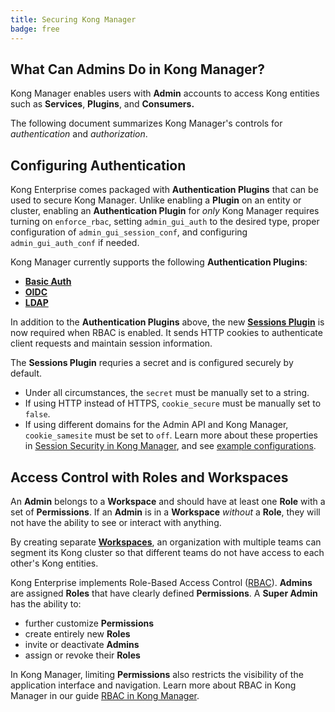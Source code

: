 ```yaml
---
title: Securing Kong Manager
badge: free
---
```


## What Can Admins Do in Kong Manager?

Kong Manager enables users with **Admin** accounts to access Kong entities such
as **Services**, **Plugins**, and **Consumers.**

The following document summarizes Kong Manager's controls for *authentication*
and *authorization*.

## Configuring Authentication

Kong Enterprise comes packaged with **Authentication Plugins** that can be used
to secure Kong Manager. Unlike enabling a **Plugin** on an entity or cluster,
enabling an **Authentication Plugin** for *only* Kong Manager requires turning
on `enforce_rbac`, setting `admin_gui_auth` to the desired type, proper
configuration of `admin_gui_session_conf`, and configuring `admin_gui_auth_conf`
if needed.

Kong Manager currently supports the following **Authentication Plugins**:

* [**Basic Auth**](/gateway/{{page.kong_version}}/configure/auth/kong-manager/basic/)
* [**OIDC**](/gateway/{{page.kong_version}}/configure/auth/kong-manager/oidc/)
* [**LDAP**](/gateway/{{page.kong_version}}/configure/auth/kong-manager/ldap/)

In addition to the **Authentication Plugins** above, the new
[**Sessions Plugin**](/gateway/{{page.kong_version}}/configure/auth/kong-manager/sessions/)
is now required when RBAC is enabled. It sends HTTP cookies to authenticate
client requests and maintain session information.

The **Sessions Plugin** requries a secret and is configured
securely by default.
* Under all circumstances, the `secret` must be manually set to a string.
* If using HTTP instead of HTTPS, `cookie_secure` must be manually set to `false`.
* If using different domains for the Admin API and Kong Manager,
`cookie_samesite` must be set to `off`.
Learn more about these properties in
[Session Security in Kong Manager](/gateway/{{page.kong_version}}/configure/auth/kong-manager/sessions/#session-security),
and see [example configurations](/gateway/{{page.kong_version}}/configure/auth/kong-manager/sessions/#example-configurations).

## Access Control with Roles and Workspaces

An **Admin** belongs to a **Workspace** and should have at least one **Role**
with a set of **Permissions**. If an **Admin** is in a **Workspace** *without*
a **Role**, they will not have the ability to see or interact with anything.

By creating separate
[**Workspaces**](/gateway/{{page.kong_version}}/configure/auth/kong-manager/workspaces/),
 an organization with multiple teams can segment its Kong cluster so that
 different teams do not have access to each other's Kong entities.

Kong Enterprise implements Role-Based Access Control
([RBAC](/gateway/{{page.kong_version}}/configure/auth/rbac)).
**Admins** are assigned **Roles** that have clearly defined **Permissions**. A
**Super Admin** has the ability to:

* further customize **Permissions**
* create entirely new **Roles**
* invite or deactivate **Admins**
* assign or revoke their **Roles**

In Kong Manager, limiting **Permissions** also restricts the visibility of the
application interface and navigation. Learn more about RBAC in Kong Manager in
our guide
[RBAC in Kong Manager](/gateway/{{page.kong_version}}/configure/auth/rbac/).
